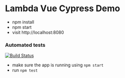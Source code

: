 # Lambda Vue Cypress Demo

- npm install
- npm start
- visit http://localhost:8080

### Automated tests

[![Build Status](https://travis-ci.org/fazo96/lambda-vue-cypress.svg?branch=master)](https://travis-ci.org/fazo96/lambda-vue-cypress)

- make sure the app is running using `npm start`
- run `npm test`
